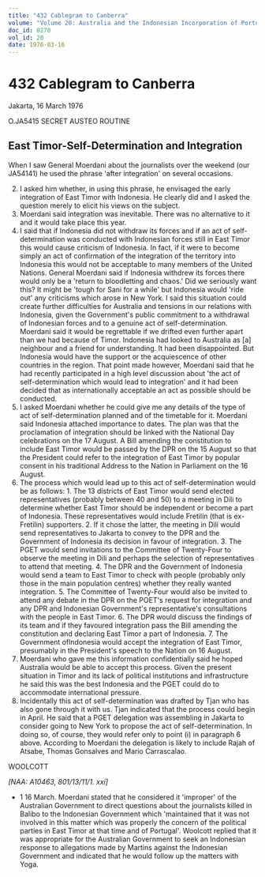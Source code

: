 ```yaml
---
title: "432 Cablegram to Canberra"
volume: "Volume 20: Australia and the Indonesian Incorporation of Portuguese Timor, 1974-1976"
doc_id: 8270
vol_id: 20
date: 1976-03-16
---
```


# 432 Cablegram to Canberra

Jakarta, 16 March 1976

O.JA5415 SECRET AUSTEO ROUTINE

## East Timor-Self-Determination and Integration

When I saw General Moerdani about the journalists over the weekend (our JA54141) he used the phrase 'after integration' on several occasions.

  2. I asked him whether, in using this phrase, he envisaged the early integration of East Timor with Indonesia. He clearly did and I asked the question merely to elicit his views on the subject.
  3. Moerdani said integration was inevitable. There was no alternative to it and it would take place this year.
  4. I said that if Indonesia did not withdraw its forces and if an act of self-determination was conducted with Indonesian forces still in East Timor this would cause criticism of Indonesia. In fact, if it were to become simply an act of confirmation of the integration of the territory into Indonesia this would not be acceptable to many members of the United Nations. General Moerdani said if Indonesia withdrew its forces there would only be a 'return to bloodletting and chaos.' Did we seriously want this? It might be 'tough for Sani for a while' but Indonesia would 'ride out' any criticisms which arose in New York. I said this situation could create further difficulties for Australia and tensions in our relations with Indonesia, given the Government's public commitment to a withdrawal of Indonesian forces and to a genuine act of self-determination. Moerdani said it would be regrettable if we drifted even further apart than we had because of Timor. Indonesia had looked to Australia as [a] neighbour and a friend for understanding. It had been disappointed. But Indonesia would have the support or the acquiescence of other countries in the region. That point made however, Moerdani said that he had recently participated in a high level discussion about 'the act of self-determination which would lead to integration' and it had been decided that as internationally acceptable an act as possible should be conducted.
  5. I asked Moerdani whether he could give me any details of the type of act of self­-determination planned and of the timetable for it. Moerdani said Indonesia attached importance to dates. The plan was that the proclamation of integration should be linked with the National Day celebrations on the 17 August. A Bill amending the constitution to include East Timor would be passed by the DPR on the 15 August so that the President could refer to the integration of East Timor by popular consent in his traditional Address to the Nation in Parliament on the 16 August.
  6. The process which would lead up to this act of self-determination would be as follows: 
    1. The 13 districts of East Timor would send elected representatives (probably between 40 and 50) to a meeting in Dili to determine whether East Timor should be independent or become a part of Indonesia. These representatives would include Fretilin (that is ex-Fretilin) supporters.
    2. If it chose the latter, the meeting in Dili would send representatives to Jakarta to convey to the DPR and the Government of Indonesia its decision in favour of integration.
    3. The PGET would send invitations to the Committee of Twenty-Four to observe the meeting in Dili and perhaps the selection of representatives to attend that meeting.
    4. The DPR and the Government of Indonesia would send a team to East Timor to check with people (probably only those in the main population centres) whether they really wanted integration.
    5. The Committee of Twenty-Four would also be invited to attend any debate in the DPR on the POET's request for integration and any DPR and Indonesian Government's representative's consultations with the people in East Timor.
    6. The DPR would discuss the findings of its team and if they favoured integration pass the Bill amending the constitution and declaring East Timor a part of Indonesia.
    7. The Government oflndonesia would accept the integration of East Timor, presumably in the President's speech to the Nation on 16 August.
  7. Moerdani who gave me this information confidentially said he hoped Australia would be able to accept this process. Given the present situation in Timor and its lack of political institutions and infrastructure he said this was the best Indonesia and the PGET could do to accommodate international pressure.
  8. Incidentally this act of self-determination was drafted by Tjan who has also gone through it with us. Tjan indicated that the process could begin in April. He said that a PGET delegation was assembling in Jakarta to consider going to New York to propose the act of self­-determination. In doing so, of course, they would refer only to point (i) in paragraph 6 above. According to Moerdani the delegation is likely to include Rajah of Atsabe, Thomas Gonsalves and Mario Carrascalao.



WOOLCOTT

_[NAA: A10463, 801/13/11/1. xxi]_

  * 1 16 March. Moerdani stated that he considered it 'improper' of the Australian Government to direct questions about the journalists killed in Balibo to the Indonesian Government which 'maintained that it was not involved in this matter which was properly the concern of the political parties in East Timor at that time and of Portugal'. Woolcott replied that it was appropriate for the Australian Government to seek an Indonesian response to allegations made by Martins against the Indonesian Government and indicated that he would follow up the matters with Yoga.



